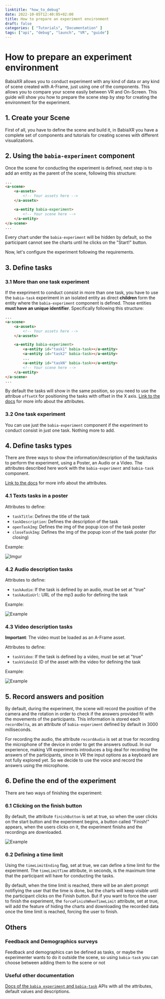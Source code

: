 ```yaml
---
linktitle: "how_to_debug"
date: 2022-10-05T12:40:05+02:00
title: How to prepare an experiment environment
draft: false
categories: [ "Tutorials", "Documentation" ]
tags: ["api", "debug", "launch", "VR", "guide"]
---
```


# How to prepare an experiment environment

BabiaXR allows you to conduct experiment with any kind of data or any kind of scene created with A-Frame, just using one of the components. This allows you to compare your scene easily between VR and On-Screen. This guide will show you how to prepare the scene step by step for creating the environment for the experiment.

## 1. Create your Scene

First of all, you have to define the scene and build it, in BabiaXR you have a complete set of components and tutorials for creating scenes with different visualizations.

## 2. Using the `babia-experiment` component

Once the scene for conducting the experiment is defined, next step is to add an entity as the parent of the scene, following this structure:

```html
...
<a-scene>
    <a-assets>
        <!-- Your assets here -->
    </a-assets>

    <a-entity babia-experiment>
        <!-- Your scene here -->
    </a-entity>
</a-scene>
...
```

Every chart under the `babia-experiment` will be hidden by default, so the participant cannot see the charts until he clicks on the "Start!" button.

Now, let's configure the experiment following the requirements.

## 3. Define tasks

### 3.1 More than one task experiment

If the exepriment to conduct consist in more than one task, you have to use the `babia-task` experiment in an isolated entity as direct **children** form the entity where the `babia-experiment` component is defined. Those entities **must have an unique identifier**. Specifically following this structure:

```html
...
<a-scene>
    <a-assets>
        <!-- Your assets here -->
    </a-assets>

    <a-entity babia-experiment>
        <a-entity id="task1" babia-task></a-entity>
        <a-entity id="task2" babia-task></a-entity>
        ...
        <a-entity id="taskN" babia-task></a-entity>
        <!-- Your scene here -->
    </a-entity>
</a-scene>
...
```

By default the tasks will show in the same position, so you need to use the attribue `offsetX` for positioning the tasks with offset in the X axis. [Link to the docs](../APIs/OTHERS.md) for more info about the attributes.

### 3.2 One task experiment

You can use just the `babia-experiment` component if the experiment to conduct consist in just one task. Nothing more to add.

## 4. Define tasks types

There are three ways to show the information/description of the task/tasks to perform the experiment, using a Poster, an Audio or a Video. The attributes described here work with the `babia-experiment` and `babia-task` component.

[Link to the docs](../APIs/OTHERS.md) for more info about the attributes.

### 4.1 Texts tasks in a poster

Attributes to define:

- `taskTitle`: Defines the title of the task
- `taskDescription`: Defines the description of the task
- `openTaskImg`: Defines the img of the popup icon of the task poster 
- `closeTaskImg`: Defines the img of the popup icon of the task poster (for closing)

Example:

![Imgur](https://imgur.com/rDlGJXP.png)


### 4.2 Audio description tasks

Attributes to define:

- `taskAudio`: If the task is defined by an audio, must be set at "true"
- `taskAudioUrl`: URL of the mp3 audio for defining the task

Example:

![Example](https://imgur.com/COSYjY5.gif)

### 4.3 Video description tasks

**Important**: The video must be loaded as an A-Frame asset.

Attributes to define:

- `taskVideo`: If the task is defined by a video, must be set at "true"
- `taskVideoId`: ID of the asset with the video for defining the task 

Example:

![Example](https://imgur.com/ve3SPnF.gif)


## 5. Record answers and position

By default, during the experiment, the scene will record the position of the camera and the rotation in order to check if the answers provided fit with the movements of the participants. This information is stored each `recordDelta`, as an attribute of `babia-experiment` defined by default in 3000 milliseconds.

For recording the audio, the attribute `recordAudio` is set at true for recording the microphone of the device in order to get the answers outloud. In our experience, making VR experiments introduces a big deal for recording the answers of the participants, since in VR the input options as a keyboard are not fully explored yet. So we decide to use the voice and record the answers using the microphone.


## 6. Define the end of the experiment

There are two ways of finishing the experiment:

### 6.1 Clicking on the finish button

By default, the attribute `finishButton` is set at true, so when the user clicks on the start button and the experiment begins, a button called "Finish!" appears, when the users clicks on it, the experiment finishs and the recordings are downloaded.

![Example](https://imgur.com/6FTPWbs.gif)


### 6.2 Defining a time limit

Using the `timeLimitEnding` flag, set at true, we can define a time limit for the experiment. The `timeLimitTime` attribute, in seconds, is the maximum time that the participant will have for conducting the tasks.

By default, when the time limit is reached, there will be an alert prompt notifiying the user that the time is done, but the charts will keep visible until the participant clicks on the Finish button. But if you want to force the user to finish the experiment, the `forceFinishWhenTimeLimit` attribute, set at true, will add the feature of hiding the charts and downloading the recorded data once the time limit is reached, forcing the user to finish.

## Others

### Feedback and Demographics surveys

Feedback and demographics can be defined as tasks, or maybe the experimenter wants to do it outside the scene, so using `babia-task` you can choose between adding them to the scene or not


### Useful other documentation

[Docs of the `babia experiment` and `babia-task`](../APIs/OTHERS.md) APIs with all the attributes, default values and descriptions.